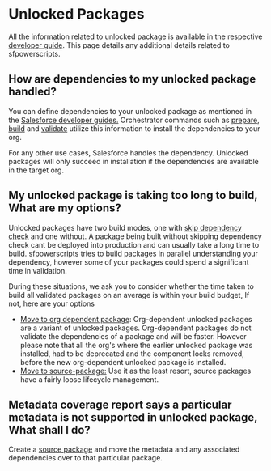 # Unlocked Packages

All the information related to unlocked package is available in the respective [developer guide](https://developer.salesforce.com/docs/atlas.en-us.sfdx_dev.meta/sfdx_dev/sfdx_dev_unlocked_pkg_intro.htm). This page details any additional details related to sfpowerscripts.

## How are dependencies to my unlocked package handled?

You can define dependencies to your unlocked package as mentioned in the [Salesforce developer guides.](https://developer.salesforce.com/docs/atlas.en-us.sfdx_dev.meta/sfdx_dev/sfdx_dev2gp_config_file.htm) Orchestrator commands such as [prepare](../orchestrator/prepare.md#my-package-is-dependent-on-a-managed-package-or-another-unlocked-package-that-is-not-in-the-current-repository-can-this-command-do-something-about-it), [build](../orchestrator/build-and-quickbuild.md#how-do-these-commands-know-the-order-to-build) and [validate](../orchestrator/validate.md) utilize this information to install the dependencies to your org.

For any other use cases, Salesforce handles the dependency. Unlocked packages will only succeed in installation if the dependencies are available in the target org.

## My unlocked package is taking too long to build, What are my options?

Unlocked packages have two build modes, one with [skip dependency check](../orchestrator/build-and-quickbuild.md) and one without. A package being built without skipping dependency check cant be deployed into production and can usually take a long time to build. sfpowerscripts tries to build packages in parallel understanding your dependency, however some of your packages could spend a significant time in validation.

During these situations, we ask you to consider whether the time taken to build all validated packages on an average is within your build budget, If not, here are your options

* [Move to org dependent package](https://developer.salesforce.com/docs/atlas.en-us.sfdx_dev.meta/sfdx_dev/sfdx_dev_unlocked_pkg_org_dependent.htm): Org-dependent unlocked packages are a variant of unlocked packages. Org-dependent packages do not validate the dependencies of a package and will be faster. However please note that all the org's where the earlier unlocked package was installed, had to be deprecated and the component locks removed, before the new org-dependent unlocked package is installed.
* [Move to source-package:](source-packages.md)  Use it as the least resort, source packages have a fairly loose lifecycle management.

## Metadata coverage report says a particular metadata is not supported in unlocked package, What shall I do?

Create a [source package](source-packages.md) and move the metadata and any associated dependencies over to that particular package.

